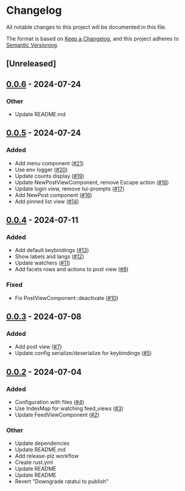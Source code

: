 # Changelog
All notable changes to this project will be documented in this file.

The format is based on [Keep a Changelog](https://keepachangelog.com/en/1.0.0/),
and this project adheres to [Semantic Versioning](https://semver.org/spec/v2.0.0.html).

## [Unreleased]

## [0.0.6](https://github.com/sugyan/tuisky/compare/v0.0.5...v0.0.6) - 2024-07-24

### Other
- Update README.md

## [0.0.5](https://github.com/sugyan/tuisky/compare/v0.0.4...v0.0.5) - 2024-07-24

### Added
- Add menu component ([#21](https://github.com/sugyan/tuisky/pull/21))
- Use env logger ([#20](https://github.com/sugyan/tuisky/pull/20))
- Update counts display ([#19](https://github.com/sugyan/tuisky/pull/19))
- Update NewPostViewComponent, remove Escape action ([#18](https://github.com/sugyan/tuisky/pull/18))
- Update login view, remove tui-prompts ([#17](https://github.com/sugyan/tuisky/pull/17))
- Add NewPost component ([#16](https://github.com/sugyan/tuisky/pull/16))
- Add pinned list view ([#14](https://github.com/sugyan/tuisky/pull/14))

## [0.0.4](https://github.com/sugyan/tuisky/compare/v0.0.3...v0.0.4) - 2024-07-11

### Added
- Add default keybindings ([#13](https://github.com/sugyan/tuisky/pull/13))
- Show labels and langs ([#12](https://github.com/sugyan/tuisky/pull/12))
- Update watchers ([#11](https://github.com/sugyan/tuisky/pull/11))
- Add facets rows and actions to post view ([#8](https://github.com/sugyan/tuisky/pull/8))

### Fixed
- Fix PostViewComponent::deactivate ([#10](https://github.com/sugyan/tuisky/pull/10))

## [0.0.3](https://github.com/sugyan/tuisky/compare/v0.0.2...v0.0.3) - 2024-07-08

### Added
- Add post view ([#7](https://github.com/sugyan/tuisky/pull/7))
- Update config serialize/deserialize for keybindings ([#5](https://github.com/sugyan/tuisky/pull/5))

## [0.0.2](https://github.com/sugyan/tuisky/compare/v0.0.1...v0.0.2) - 2024-07-04

### Added
- Configuration with files ([#4](https://github.com/sugyan/tuisky/pull/4))
- Use IndexMap for watching feed_views ([#3](https://github.com/sugyan/tuisky/pull/3))
- Update FeedViewComponent ([#2](https://github.com/sugyan/tuisky/pull/2))

### Other
- Update dependencies
- Update README.md
- Add release-plz workflow
- Create rust.yml
- Update README
- Update README
- Revert "Downgrade ratatui to publish"
